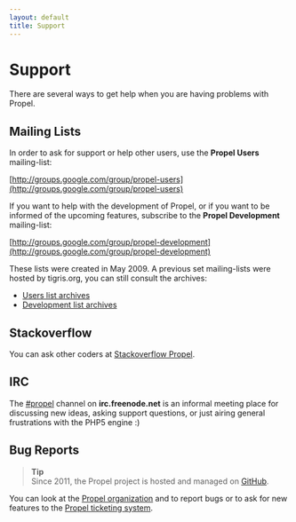 ```yaml
---
layout: default
title: Support
---
```


# Support #

There are several ways to get help when you are having problems with Propel.


## Mailing Lists ##

In order to ask for support or help other users, use the **Propel Users** mailing-list:

[http://groups.google.com/group/propel-users](http://groups.google.com/group/propel-users)

If you want to help with the development of Propel, or if you want to be informed of the upcoming features, subscribe to the **Propel Development** mailing-list:

[http://groups.google.com/group/propel-development](http://groups.google.com/group/propel-development)

These lists were created in May 2009. A previous set mailing-lists were hosted by tigris.org, you can still consult the archives:

* [Users list archives](http://propel.tigris.org/ds/viewForumSummary.do?dsForumId=1097)
* [Development list archives](http://propel.tigris.org/ds/viewForumSummary.do?dsForumId=1093)


## Stackoverflow ##

You can ask other coders at [Stackoverflow Propel](http://stackoverflow.com/questions/tagged/propel).

## IRC ##

The [#propel](http://webchat.freenode.net/?channels=propel) channel on **irc.freenode.net** is an informal meeting place for discussing new ideas, asking support questions, or just airing general frustrations with the PHP5 engine :)


## Bug Reports ##

>**Tip**<br />Since 2011, the Propel project is hosted and managed on [GitHub](http://github.com).

You can look at the [Propel organization](https://github.com/propelorm) and to report bugs or to ask for new features to the [Propel ticketing system](https://github.com/propelorm/Propel/issues).
